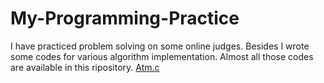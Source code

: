 # My-Programming-Practice
I have practiced problem solving on some online judges. Besides I wrote some codes for various algorithm implementation. Almost all those codes are available in this ripository.
[Atm.c](My-Programming-Practice/Personal-Practice/ATM.c)
